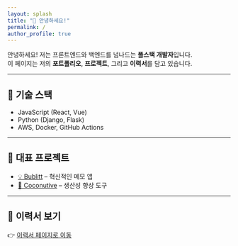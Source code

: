 ```yaml
---
layout: splash
title: "👋 안녕하세요!"
permalink: /
author_profile: true
---
```


안녕하세요! 저는 프론트엔드와 백엔드를 넘나드는 **풀스택 개발자**입니다.  
이 페이지는 저의 **포트폴리오**, **프로젝트**, 그리고 **이력서**를 담고 있습니다.

---

## 🔧 기술 스택

- JavaScript (React, Vue)
- Python (Django, Flask)
- AWS, Docker, GitHub Actions

---

## 📂 대표 프로젝트

- [💡 Bublitt](/projects/bublitt) – 혁신적인 메모 앱
- [🚀 Coconutive](/projects/coconutive) – 생산성 향상 도구

---

## 📄 이력서 보기

👉 [이력서 페이지로 이동](/resume/)